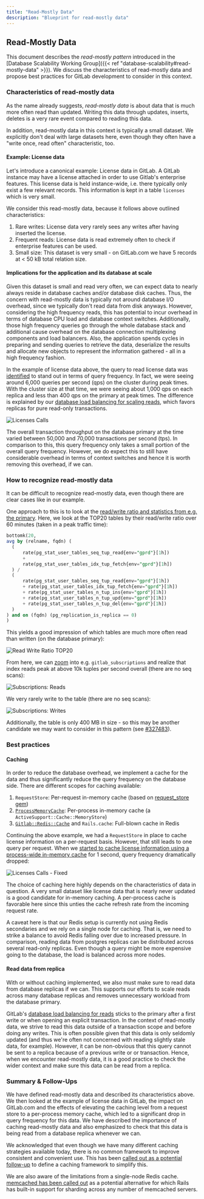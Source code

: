 ```yaml
---
title: "Read-Mostly Data"
description: "Blueprint for read-mostly data"
---
```


## Read-Mostly Data

This document describes the *read-mostly pattern* introduced in the [Database Scalability Working Group]({{< ref "database-scalability#read-mostly-data" >}}). We discuss the characteristics of read-mostly data and propose best practices for GitLab development to consider in this context.

### Characteristics of read-mostly data

As the name already suggests, *read-mostly data* is about data that is much more often read than updated. Writing this data through updates, inserts, deletes is a very rare event compared to reading this data.

In addition, read-mostly data in this context is typically a small dataset. We explicitly don't deal with large datasets here, even though they often have a "write once, read often" characteristic, too.

#### Example: License data

Let's introduce a canonical example: License data in GitLab. A GitLab instance may have a license attached in order to use Gitlab's enterprise features. This license data is held instance-wide, i.e. there typically only exist a few relevant records. This information is kept in a table `licenses` which is very small.

We consider this read-mostly data, because it follows above outlined characteristics:

1. Rare writes: License data very rarely sees any writes after having inserted the license.
1. Frequent reads: License data is read extremely often to check if enterprise features can be used.
1. Small size: This dataset is very small - on GitLab.com we have 5 records at < 50 kB total relation size.

#### Implications for the application and its database at scale

Given this dataset is small and read very often, we can expect data to nearly always reside in database caches and/or database disk caches. Thus, the concern with read-mostly data is typically not around database I/O overhead, since we typically don't read data from disk anyways. However, considering the high frequency reads, this has potential to incur overhead in terms of database CPU load and database context switches. Additionally, those high frequency queries go through the whole database stack and additional cause overhead on the database connection multiplexing components and load balancers. Also, the application spends cycles in preparing and sending queries to retrieve the data, deserialize the results and allocate new objects to represent the information gathered - all in a high frequency fashion.

In the example of license data above, the query to read license data was [identified](https://gitlab.com/gitlab-org/gitlab/-/issues/292900) to stand out in terms of query frequency. In fact, we were seeing around 6,000 queries per second (qps) on the cluster during peak times. With the cluster size at that time, we were seeing about 1,000 qps on each replica and less than 400 qps on the primary at peak times. The difference is explained by our [database load balancing for scaling reads](https://gitlab.com/gitlab-org/gitlab/-/blob/master/ee/lib/gitlab/database/load_balancing.rb), which favors replicas for pure read-only transactions.

![Licenses Calls](../read-mostly-licenses-calls.png)

The overall transaction throughput on the database primary at the time varied between 50,000 and 70,000 transactions per second (tps). In comparison to this, this query frequency only takes a small portion of the overall query frequency. However, we do expect this to still have considerable overhead in terms of context switches and hence it is worth removing this overhead, if we can.

### How to recognize read-mostly data

It can be difficult to recognize read-mostly data, even though there are clear cases like in our example.

One approach to this is to look at the [read/write ratio and statistics from e.g. the primary](https://thanos.gitlab.net/graph?g0.range_input=1h&g0.max_source_resolution=0s&g0.expr=bottomk(20%2C%0Aavg%20by%20(relname%2C%20fqdn)%20(%0A%20%20(%0A%20%20%20%20%20%20rate(pg_stat_user_tables_seq_tup_read%7Benv%3D%22gprd%22%7D%5B1h%5D)%0A%20%20%20%20%20%20%2B%20%0A%20%20%20%20%20%20rate(pg_stat_user_tables_idx_tup_fetch%7Benv%3D%22gprd%22%7D%5B1h%5D)%0A%20%20)%20%2F%0A%20%20(%20%20%20%0A%20%20%20%20%20%20rate(pg_stat_user_tables_seq_tup_read%7Benv%3D%22gprd%22%7D%5B1h%5D)%0A%20%20%20%20%20%20%2B%20rate(pg_stat_user_tables_idx_tup_fetch%7Benv%3D%22gprd%22%7D%5B1h%5D)%0A%20%20%20%20%20%20%2B%20rate(pg_stat_user_tables_n_tup_ins%7Benv%3D%22gprd%22%7D%5B1h%5D)%0A%20%20%20%20%20%20%2B%20rate(pg_stat_user_tables_n_tup_upd%7Benv%3D%22gprd%22%7D%5B1h%5D)%0A%20%20%20%20%20%20%2B%20rate(pg_stat_user_tables_n_tup_del%7Benv%3D%22gprd%22%7D%5B1h%5D)%0A%20%20)%0A)%20and%20on%20(fqdn)%20(pg_replication_is_replica%20%3D%3D%200)%0A)%20&g0.tab=1&g1.range_input=1h&g1.max_source_resolution=0s&g1.expr=&g1.tab=1). Here, we look at the TOP20 tables by their read/write ratio over 60 minutes (taken in a peak traffic time):

```sql
bottomk(20,
avg by (relname, fqdn) (
  (
      rate(pg_stat_user_tables_seq_tup_read{env="gprd"}[1h])
      +
      rate(pg_stat_user_tables_idx_tup_fetch{env="gprd"}[1h])
  ) /
  (
      rate(pg_stat_user_tables_seq_tup_read{env="gprd"}[1h])
      + rate(pg_stat_user_tables_idx_tup_fetch{env="gprd"}[1h])
      + rate(pg_stat_user_tables_n_tup_ins{env="gprd"}[1h])
      + rate(pg_stat_user_tables_n_tup_upd{env="gprd"}[1h])
      + rate(pg_stat_user_tables_n_tup_del{env="gprd"}[1h])
  )
) and on (fqdn) (pg_replication_is_replica == 0)
)
```

This yields a good impression of which tables are much more often read than written (on the database primary):

![Read Write Ratio TOP20](../read-mostly-readwriteratio.png)

From here, we can [zoom](https://thanos.gitlab.net/graph?g0.range_input=1d&g0.end_input=2021-04-07%2023%3A11&g0.max_source_resolution=0s&g0.expr=sum(rate(pg_stat_user_tables_idx_tup_fetch%7Benvironment%3D%22gprd%22%2C%20relname%3D%22gitlab_subscriptions%22%7D%5B1h%5D))&g0.tab=0&g1.range_input=1d&g1.end_input=2021-04-07%2023%3A11&g1.max_source_resolution=0s&g1.expr=sum(rate(pg_stat_user_tables_n_tup_ins%7Benvironment%3D%22gprd%22%2C%20relname%3D%22gitlab_subscriptions%22%7D%5B1h%5D))%20by%20(instance)%20%2B%20sum(rate(pg_stat_user_tables_n_tup_upd%7Benvironment%3D%22gprd%22%2C%20relname%3D%22gitlab_subscriptions%22%7D%5B1h%5D))%20by%20(instance)%20%2B%20%20sum(rate(pg_stat_user_tables_n_tup_del%7Benvironment%3D%22gprd%22%2C%20relname%3D%22gitlab_subscriptions%22%7D%5B1h%5D))%20by%20(instance)&g1.tab=0&g2.range_input=1h&g2.max_source_resolution=0s&g2.expr=pg_stat_user_tables_idx_tup&g2.tab=0) into e.g. `gitlab_subscriptions` and realize that index reads peak at above 10k tuples per second overall (there are no seq scans):

![Subscriptions: Reads](../read-mostly-subscriptions-reads.png)

 We very rarely write to the table (there are no seq scans):

![Subscriptions: Writes](../read-mostly-subscriptions-writes.png)

Additionally, the table is only 400 MB in size - so this may be another candidate we may want to consider in this pattern (see [#327483](https://gitlab.com/gitlab-org/gitlab/-/issues/327483)).

### Best practices

#### Caching

In order to reduce the database overhead, we implement a cache for the data and thus significantly reduce the query frequency on the database side. There are different scopes for caching available:

1. `RequestStore`: Per-request in-memory cache (based on [request_store gem](https://github.com/steveklabnik/request_store))
1. [`ProcessMemoryCache`](https://gitlab.com/gitlab-org/gitlab/blob/master/lib/gitlab/process_memory_cache.rb#L4): Per-process in-memory cache (a `ActiveSupport::Cache::MemoryStore`)
1. [`Gitlab::Redis::Cache`](https://gitlab.com/gitlab-org/gitlab/blob/master/lib/gitlab/redis/cache.rb) and `Rails.cache`: Full-blown cache in Redis

Continuing the above example, we had a `RequestStore` in place to cache license information on a per-request basis. However, that still leads to one query per request. When we [started to cache license information using a process-wide in-memory cache](https://gitlab.com/gitlab-org/gitlab/-/merge_requests/50318) for 1 second, query frequency dramatically dropped:

![Licenses Calls - Fixed](../read-mostly-licenses-fixed.png)

The choice of caching here highly depends on the characteristics of data in question. A very small dataset like license data that is nearly never updated is a good candidate for in-memory caching. A per-process cache is favorable here since this unties the cache refresh rate from the incoming request rate.

A caveat here is that our Redis setup is currently not using Redis secondaries and we rely on a single node for caching. That is, we need to strike a balance to avoid Redis falling over due to increased pressure. In comparison, reading data from postgres replicas can be distributed across several read-only replicas. Even though a query might be more expensive going to the database, the load is balanced across more nodes.

#### Read data from replica

With or without caching implemented, we also must make sure to read data from database replicas if we can. This supports our efforts to scale reads across many database replicas and removes unnecessary workload from the database primary.

GitLab's [database load balancing for reads](https://gitlab.com/gitlab-org/gitlab/-/blob/master/ee/lib/gitlab/database/load_balancing.rb) sticks to the primary after a first write or when opening an explicit transaction. In the context of read-mostly data, we strive to read this data outside of a transaction scope and before doing any writes. This is often possible given that this data is only seldomly updated (and thus we're often not concerned with reading slightly stale data, for example). However, it can be non-obvious that this query cannot be sent to a replica because of a previous write or or transaction. Hence, when we encounter read-mostly data, it is a good practice to check the wider context and make sure this data can be read from a replica.

### Summary & Follow-Ups

We have defined read-mostly data and described its characteristics above. We then looked at the example of license data in GitLab, the impact on GitLab.com and the effects of elevating the caching level from a request store to a per-process memory cache, which led to a significant drop in query frequency for this data. We have described the importance of caching read-mostly data and also emphasized to check that this data is being read from a database replica whenever we can.

We acknowledged that even though we have many different caching strategies available today, there is no common framework to improve consistent and convenient use. This has been [called out as a potential follow-up](https://gitlab.com/gitlab-com/www-gitlab-com/-/merge_requests/78560#note_550747741) to define a caching framework to simplify this.

We are also aware of the limitations from a single-node Redis cache. [memcached has been called out](https://gitlab.com/gitlab-com/www-gitlab-com/-/merge_requests/78560#note_558782471) as a potential alternative for which Rails has built-in support for sharding across any number of memcached servers.
